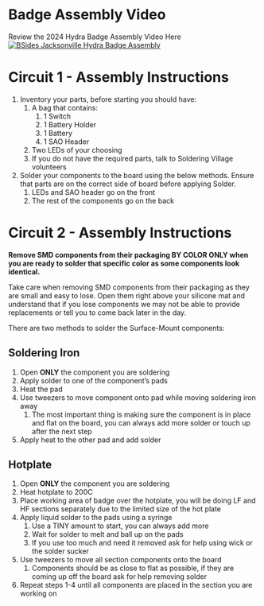 # Badge Assembly Video

Review the 2024 Hydra Badge Assembly Video Here  
[![BSides Jacksonville Hydra Badge Assembly](https://img.youtube.com/vi/xDVRaMgNc40/0.jpg)](https://www.youtube.com/watch?v=xDVRaMgNc40)  

# Circuit 1 \- Assembly Instructions

1. Inventory your parts, before starting you should have:   
   1. A bag that contains:  
      1. 1 Switch  
      2. 1 Battery Holder  
      3. 1 Battery  
      4. 1 SAO Header  
   2. Two LEDs of your choosing  
   3. If you do not have the required parts, talk to Soldering Village volunteers  
2. Solder your components to the board using the below methods. Ensure that parts are on the correct side of board before applying Solder.   
   1. LEDs and SAO header go on the front  
   2. The rest of the components go on the back

   

# Circuit 2 \- Assembly Instructions

**Remove SMD components from their packaging BY COLOR ONLY when you are ready to solder that specific color as some components look identical.**

Take care when removing SMD components from their packaging as they are small and easy to lose. Open them right above your silicone mat and understand that if you lose components we may not be able to provide replacements or tell you to come back later in the day.  

There are two methods to solder the Surface-Mount components: 

## Soldering Iron

1. Open **ONLY** the component you are soldering  
2. Apply solder to one of the component’s pads  
3. Heat the pad  
4. Use tweezers to move component onto pad while moving soldering iron away  
   1. The most important thing is making sure the component is in place and flat on the board, you can always add more solder or touch up after the next step  
5. Apply heat to the other pad and add solder

## Hotplate

1. Open **ONLY** the component you are soldering  
2. Heat hotplate to 200C  
3. Place working area of badge over the hotplate, you will be doing LF and HF sections separately due to the limited size of the hot plate  
4. Apply liquid solder to the pads using a syringe  
   1. Use a TINY amount to start, you can always add more  
   2. Wait for solder to melt and ball up on the pads  
   3. If you use too much and need it removed ask for help using wick or the solder sucker  
5. Use tweezers to move all section components onto the board  
   1. Components should be as close to flat as possible, if they are coming up off the board ask for help removing solder   
6. Repeat steps 1-4 until all components are placed in the section you are working on
